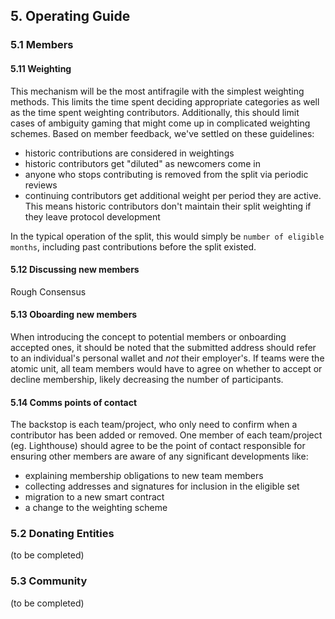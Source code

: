 ## 5. Operating Guide

### 5.1  Members

#### 5.11 Weighting

This mechanism will be the most antifragile with the simplest weighting methods. This limits the time spent deciding appropriate categories as well as the time spent weighting contributors. Additionally, this should limit cases of ambiguity gaming that might come up in complicated weighting schemes. Based on member feedback, we've settled on these guidelines:

- historic contributions are considered in weightings
- historic contributors get "diluted" as newcomers come in
- anyone who stops contributing is removed from the split via periodic reviews
- continuing contributors get additional weight per period they are active. This means historic contributors don't maintain their split weighting if they leave protocol development

In the typical operation of the split, this would simply be `number of eligible months`, including past contributions before the split existed.

#### 5.12 Discussing new members

Rough Consensus

#### 5.13 Oboarding new members

When introducing the concept to potential members or onboarding accepted ones, it should be noted that the submitted address should refer to an individual's personal wallet and *not* their employer's. If teams were the atomic unit, all team members would have to agree on whether to accept or decline membership, likely decreasing the number of participants.

#### 5.14 Comms points of contact

The backstop is each team/project, who only need to confirm when a contributor has been added or removed. One member of each team/project (eg. Lighthouse) should agree to be the point of contact responsible for ensuring other members are aware of any significant developments like:

- explaining membership obligations to new team members
- collecting addresses and signatures for inclusion in the eligible set
- migration to a new smart contract
- a change to the weighting scheme

### 5.2 Donating Entities

(to be completed)

### 5.3 Community

(to be completed)
